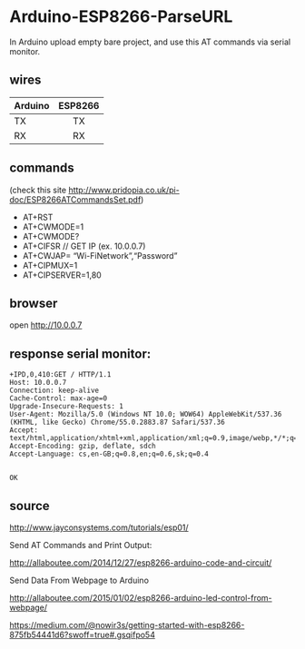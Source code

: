 # Arduino-ESP8266-ParseURL

In Arduino upload empty bare project, and use this AT commands via serial monitor. 

## wires
| Arduino | ESP8266 |
| ------- |:-------:|
| TX | TX |
| RX | RX |

## commands 
(check this site http://www.pridopia.co.uk/pi-doc/ESP8266ATCommandsSet.pdf)

- AT+RST
- AT+CWMODE=1
- AT+CWMODE?
- AT+CIFSR // GET IP (ex. 10.0.0.7)
- AT+CWJAP= “Wi-FiNetwork”,“Password”
- AT+CIPMUX=1
- AT+CIPSERVER=1,80

## browser
open http://10.0.0.7

## response serial monitor:
```
+IPD,0,410:GET / HTTP/1.1
Host: 10.0.0.7
Connection: keep-alive
Cache-Control: max-age=0
Upgrade-Insecure-Requests: 1
User-Agent: Mozilla/5.0 (Windows NT 10.0; WOW64) AppleWebKit/537.36 (KHTML, like Gecko) Chrome/55.0.2883.87 Safari/537.36
Accept: text/html,application/xhtml+xml,application/xml;q=0.9,image/webp,*/*;q=0.8
Accept-Encoding: gzip, deflate, sdch
Accept-Language: cs,en-GB;q=0.8,en;q=0.6,sk;q=0.4


OK
```

## source

http://www.jayconsystems.com/tutorials/esp01/

Send AT Commands and Print Output:

http://allaboutee.com/2014/12/27/esp8266-arduino-code-and-circuit/

Send Data From Webpage to Arduino

http://allaboutee.com/2015/01/02/esp8266-arduino-led-control-from-webpage/

https://medium.com/@nowir3s/getting-started-with-esp8266-875fb54441d6?swoff=true#.gsqifpo54

